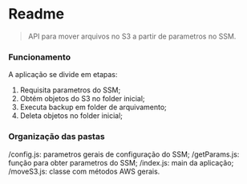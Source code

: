 # Readme 

> API para mover arquivos no S3 a partir de parametros no SSM. 

### Funcionamento

A aplicação se divide em etapas:

1) Requisita parametros do SSM;
2) Obtém objetos do S3 no folder inicial;
3) Executa backup em folder de arquivamento;
4) Deleta objetos no folder inicial;

### Organização das pastas

/config.js: parametros gerais de configuração do SSM;
/getParams.js: função para obter parametros do SSM;
/index.js: main da aplicação;
/moveS3.js: classe com métodos AWS gerais.



